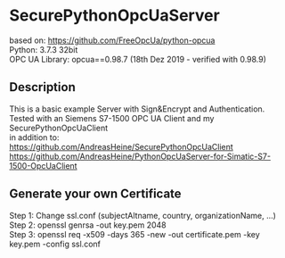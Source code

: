 # SecurePythonOpcUaServer
based on: https://github.com/FreeOpcUa/python-opcua  
Python: 3.7.3 32bit  
OPC UA Library: opcua==0.98.7 (18th Dez 2019 - verified with 0.98.9)

## Description
This is a basic example Server with Sign&Encrypt and Authentication.  
Tested with an Siemens S7-1500 OPC UA Client and my SecurePythonOpcUaClient    
in addition to:  
https://github.com/AndreasHeine/SecurePythonOpcUaClient  
https://github.com/AndreasHeine/PythonOpcUaServer-for-Simatic-S7-1500-OpcUaClient  

## Generate your own Certificate

Step 1: Change ssl.conf (subjectAltname, country, organizationName, ...)  
Step 2: openssl genrsa -out key.pem 2048  
Step 3: openssl req -x509 -days 365 -new -out certificate.pem -key key.pem -config ssl.conf  
